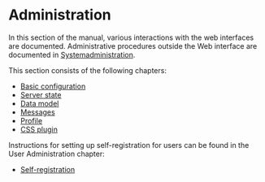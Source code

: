 # Administration

In this section of the manual, various interactions with the web interfaces are documented. Administrative procedures outside the Web interface are documented in [Systemadministration](../../sysadmin/sysadmin.html).

This section consists of the following chapters:

* [Basic configuration](./base-config/base-config.html)
* [Server state](./server-status/server-status.html)
* [Data model](./datamodel/datamodel.html)
* [Messages](./messages/messages.html)
* [Profile](./profiles/profiles.html)
* [CSS plugin](./cssplugin/cssplugin.html)

Instructions for setting up self-registration for users can be found in the User Administration chapter:

* [Self-registration](../userprefs/selfregister/selfregister.html)
